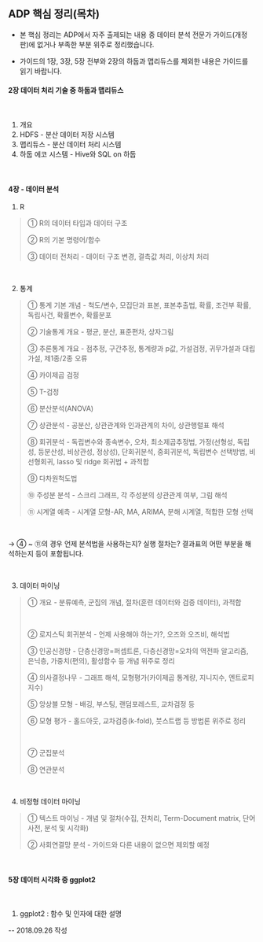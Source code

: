## ADP 핵심 정리(목차)


- 본 핵심 정리는 ADP에서 자주 출제되는 내용 중 데이터 분석 전문가 가이드(개정판)에 없거나 부족한 부분 위주로 정리했습니다.

- 가이드의 1장,  3장,  5장 전부와  2장의 하둡과 맵리듀스를 제외한 내용은 가이드를 읽기 바랍니다.




#### 2장 데이터 처리 기술 중 하둡과 맵리듀스

​     

1. 개요
2. HDFS - 분산 데이터 저장 시스템
3. 맵리듀스 - 분산 데이터 처리 시스템
4. 하둡 에코 시스템 - Hive와 SQL on 하둡

​    

#### 4장 - 데이터 분석

  

1. R

> ① R의 데이터 타입과 데이터 구조
>
> ② R의 기본 명령어/함수
>
> ③ 데이터 전처리 - 데이터 구조 변경, 결측값 처리, 이상치 처리

​     

2. 통계

> ① 통계 기본 개념 - 척도/변수, 모집단과 표본, 표본추출법, 확률, 조건부 확률, 독립사건, 확률변수, 확률분포
>
> ② 기술통계 개요 - 평균, 분산, 표준편차, 상자그림
>
> ③ 추론통계 개요 - 점추정, 구간추정, 통계량과 p값, 가설검정, 귀무가설과 대립가설, 제1종/2종 오류
>
>
>
> ④ 카이제곱 검정
>
> ⑤ T-검정
>
> ⑥ 분산분석(ANOVA)
>
> ⑦ 상관분석 - 공분산, 상관관계와 인과관계의 차이, 상관행렬표 해석
>
> ⑧ 회귀분석 - 독립변수와 종속변수, 오차, 최소제곱추정법, 가정(선형성, 독립성, 등분산성, 비상관성, 정상성), 단회귀분석, 중회귀분석, 독립변수 선택방법, 비선형회귀, lasso 및 ridge 회귀법 + 과적합
>
> ⑨ 다차원척도법
>
> ⑩ 주성분 분석 - 스크리 그래프, 각 주성분의 상관관계 여부, 그림 해석
>
> ⑪ 시계열 예측 - 시계열 모형-AR, MA, ARIMA, 분해 시계열, 적합한 모형 선택

​     

→ ④ ~ ⑪의 경우 언제 분석법을 사용하는지? 실행 절차는?  결과표의 어떤 부분을 해석하는지 등이 포함됩니다.

​     

3. 데이터 마이닝

> ① 개요 - 분류예측, 군집의 개념, 절차(훈련 데이터와 검증 데이터), 과적합
>
> ​     
>
> ② 로지스틱 회귀분석 - 언제 사용해야 하는가?, 오즈와 오즈비, 해석법
>
> ③ 인공신경망 - 단층신경망=퍼셉트론, 다층신경망=오차의 역전파 알고리즘, 은닉층, 가중치(편의), 활성함수 등 개념 위주로 정리
>
> ④ 의사결정나무 - 그래프 해석, 모형평가(카이제곱 통계량, 지니지수, 엔트로피 지수)
>
> ⑤ 앙상블 모형 - 배깅, 부스팅, 랜덤포레스트, 교차검정 등
>
> ⑥ 모형 평가 - 홀드아웃, 교차검증(k-fold), 붓스트랩 등 방법론 위주로 정리
>
> ​     
>
> ⑦ 군집분석
>
> ⑧ 연관분석

​     

4. 비정형 데이터 마이닝

> ① 텍스트 마이닝 - 개념 및 절차(수집, 전처리, Term-Document matrix, 단어 사전, 분석 및 시각화)
>
> ② 사회연결망 분석 - 가이드와 다른 내용이 없으면 제외할 예정

​    

#### 5장 데이터 시각화 중 ggplot2

​     

1. ggplot2 : 함수 및 인자에 대한 설명







-- 2018.09.26 작성
